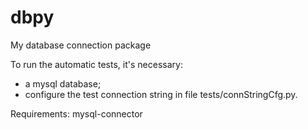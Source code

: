 # dbpy
My database connection package

To run the automatic tests, it's necessary:
- a mysql database;
- configure the test connection string in file tests/connStringCfg.py.

Requirements: mysql-connector
